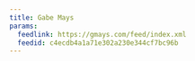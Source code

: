 ```yaml
---
title: Gabe Mays
params:
  feedlink: https://gmays.com/feed/index.xml
  feedid: c4ecdb4a1a71e302a230e344cf7bc96b
---
```

